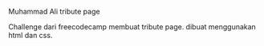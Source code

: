 Muhammad Ali tribute page

Challenge dari freecodecamp membuat tribute page. dibuat menggunakan html dan css.
